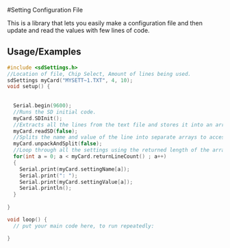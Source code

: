 
#Setting Configuration File

This is a library that lets you easily make a configuration file and then update and read the values with few lines of code.
## Usage/Examples

```c++
#include <sdSettings.h>
//Location of file, Chip Select, Amount of lines being used.
sdSettings myCard("MYSETT~1.TXT", 4, 10);
void setup() {
  
  
  Serial.begin(9600);
  //Runs the SD initial code.
  myCard.SDInit();
  //Extracts all the lines from the text file and stores it into an array.
  myCard.readSD(false);
  //Splits the name and value of the line into separate arrays to access publically.
  myCard.unpackAndSplit(false);
  //Loop through all the settings using the returned length of the arrays.
  for(int a = 0; a < myCard.returnLineCount() ; a++)
  {
    Serial.print(myCard.settingName[a]);
    Serial.print(": ");
    Serial.print(myCard.settingValue[a]);
    Serial.println();
  }
  
}

void loop() {
  // put your main code here, to run repeatedly:

}
